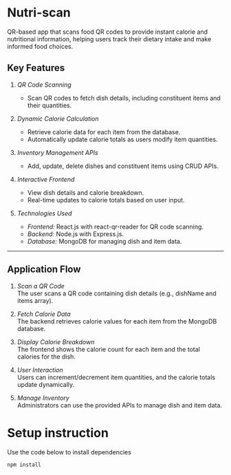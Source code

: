# Nutri-scan

QR-based app that scans food QR codes to provide instant calorie and nutritional information, helping users track their dietary intake and make informed food choices.

## Key Features

1. *QR Code Scanning*  
   - Scan QR codes to fetch dish details, including constituent items and their quantities.

2. *Dynamic Calorie Calculation*  
   - Retrieve calorie data for each item from the database.  
   - Automatically update calorie totals as users modify item quantities.  

3. *Inventory Management APIs*  
   - Add, update, delete dishes and constituent items using CRUD APIs.  

4. *Interactive Frontend*  
   - View dish details and calorie breakdown.  
   - Real-time updates to calorie totals based on user input.  

5. *Technologies Used*  
   - *Frontend:* React.js with react-qr-reader for QR code scanning.  
   - *Backend:* Node.js with Express.js.  
   - *Database:* MongoDB for managing dish and item data.

---

## Application Flow

1. *Scan a QR Code*  
   The user scans a QR code containing dish details (e.g., dishName and items array).  

2. *Fetch Calorie Data*  
   The backend retrieves calorie values for each item from the MongoDB database.  

3. *Display Calorie Breakdown*  
   The frontend shows the calorie count for each item and the total calories for the dish.  

4. *User Interaction*  
   Users can increment/decrement item quantities, and the calorie totals update dynamically.  

5. *Manage Inventory*  
   Administrators can use the provided APIs to manage dish and item data.


# Setup instruction 

Use the code below to install dependencies
```jsx
npm install
```
